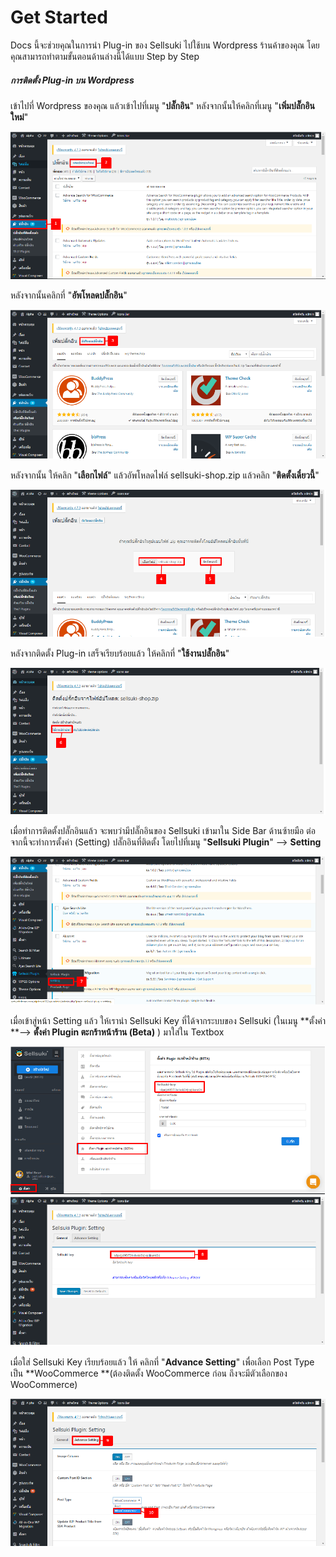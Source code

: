 # Get Started

Docs นี้จะช่วยคุณในการนำ Plug-in ของ Sellsuki ไปใช้บน Wordpress ร้านค้าของคุณ โดยคุณสามารถทำตามขั้นตอนด้านล่างนี้ได้แบบ Step by Step

##### การติดตั้ง Plug-in บน Wordpress

เข้าไปที่ Wordpress ของคุณ แล้วเข้าไปที่เมนู "**ปลั๊กอิน**" หลังจากนั้นให้คลิกที่เมนู "**เพิ่มปลั๊กอินใหม่**"

![](/assets/import4.png)

หลังจากนั้นคลิกที่ "**อัพโหลดปลั๊กอิน**"

![](/assets/import5.png)

หลังจากนั้น ให้คลิก "**เลือกไฟล์**" แล้วอัพโหลดไฟล์ sellsuki-shop.zip แล้วคลิก "**ติดตั้งเดี๋ยวนี้**"

![](/assets/import3.png)

หลังจากติดตั้ง Plug-in  เสร็จเรียบร้อยแล้ว ให้คลิกที่ "**ใช้งานปลั๊กอิน**"

![](/assets/import6.png)

เมื่อทำการติดตั้งปลั๊กอินแล้ว จะพบว่ามีปลั๊กอินของ Sellsuki เข้ามาใน Side Bar ด้านซ้ายมือ ต่อจากนี้จะทำการตั้งค่า \(Setting\) ปลั๊กอินที่ติดตั้ง โดยไปที่เมนู "**Sellsuki Plugin**" --&gt; **Setting**

![](/assets/import7.png)

เมื่อเข้าสู่หน้า Setting แล้ว ให้เรานำ Sellsuki Key ที่ได้จากระบบของ Sellsuki \(ในเมนู **ตั้งค่า **--&gt; **ตั้งค่า Plugin ตะกร้าหน้าร้าน \(Beta\)** \) มาใส่ใน Textbox

![](/assets/import8.png)![](/assets/import10.png)

เมื่อใส่ Sellsuki Key เรียบร้อยแล้ว ให้ คลิกที่ "**Advance Setting**" เพื่อเลือก Post Type เป็น **WooCommerce **\(ต้องติดตั้ง WooCommerce ก่อน ถึงจะมีตัวเลือกของ WooCommerce\)

![](/assets/import11.png)



